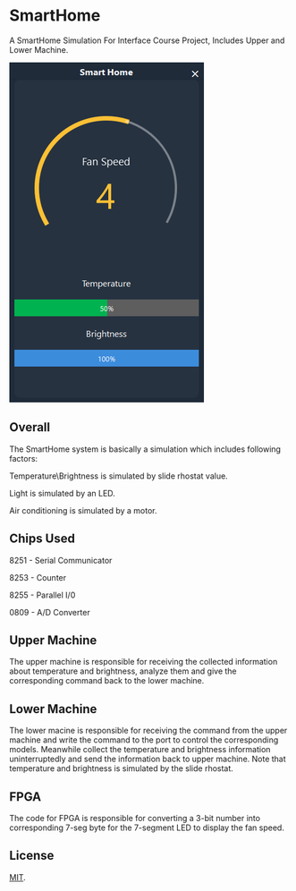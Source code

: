 # SmartHome
A SmartHome Simulation For Interface Course Project, Includes Upper and Lower Machine.

![](https://github.com/RyanWangGit/SmartHome/blob/master/Screenshots/1.png)

## Overall
The SmartHome system is basically a simulation which includes following factors:

Temperature\Brightness is simulated by slide rhostat value.

Light is simulated by an LED.

Air conditioning is simulated by a motor.

## Chips Used

8251 - Serial Communicator

8253 - Counter

8255 - Parallel I/0

0809 - A/D Converter

## Upper Machine
The upper machine is responsible for receiving the collected information about temperature and brightness, analyze them and give the corresponding command back to the lower machine.

## Lower Machine
The lower macine is responsible for receiving the command from the upper machine and write the command to the port to control the corresponding models. Meanwhile collect the temperature and brightness information uninterruptedly and send the information back to upper machine. Note that temperature and brightness is simulated by the slide rhostat.

## FPGA
The code for FPGA is responsible for converting a 3-bit number into corresponding 7-seg byte for the 7-segment LED to display the fan speed.

## License
[MIT](https://github.com/RyanWangGit/SmartHome/blob/master/LICENSE.md).
